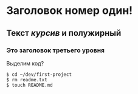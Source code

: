 # Заголовок номер один!
## Текст *курсив* и **полужирный**
### Это заголовок третьего уровня
Выделим код?


```
$ cd ~/dev/first-project
$ rm readme.txt
$ touch README.md
```